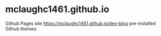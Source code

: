 # mclaughc1461.github.io

Github Pages site https://mclaughc1461.github.io/dev-blog
pre-installed Github themes: 